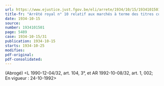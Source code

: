 ```yaml
---
url: https://www.ejustice.just.fgov.be/eli/arrete/1934/10/15/1934101501/justel
title-fr: "Arrêté royal n° 10 relatif aux marchés à terme des titres cotés en bourse."
date: 1934-10-15
source:
number: 1934101501
page: 5489
case: 1934-10-15/31
publication: 1934-10-15
starts: 1934-10-25
modifies:
pdf-original:
pdf-consolidated:
---
```


(Abrogé) <L 1990-12-04/32, art. 104, 3°, et AR 1992-10-08/32, art. 1, 002;  En vigueur :  24-10-1992>
